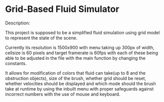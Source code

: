 # Grid-Based Fluid Simulator

Description:

This project is supposed to be a simplified fluid simulation using grid model to represent the state of the scene.

Currently its resolution is 1500x900 with menu taking up 300px of width, cellsize is 60 pixels and target framerate is 60fps with each of these being able to be adjusted in the file with the main function by changing the constants.

It allows for modification of colors that fluid can take(up to 8 and the obstruction objects), size of the brush, whether grid should be reset, whether velocities should be displayed and which mode should the brush take at runtime by using the inbuilt menu with proper safeguards against incorrect numbers with the use of mouse and keyboard.
